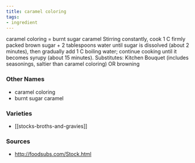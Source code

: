 ```yaml
---
title: caramel coloring
tags:
- ingredient
---
```

caramel coloring = burnt sugar caramel Stirring constantly, cook 1 C firmly packed brown sugar + 2 tablespoons water until sugar is dissolved (about 2 minutes), then gradually add 1 C boiling water; continue cooking until it becomes syrupy (about 15 minutes). Substitutes: Kitchen Bouquet (includes seasonings, saltier than caramel coloring) OR browning

### Other Names

* caramel coloring
* burnt sugar caramel

### Varieties

* [[stocks-broths-and-gravies]]

### Sources
* http://foodsubs.com/Stock.html
